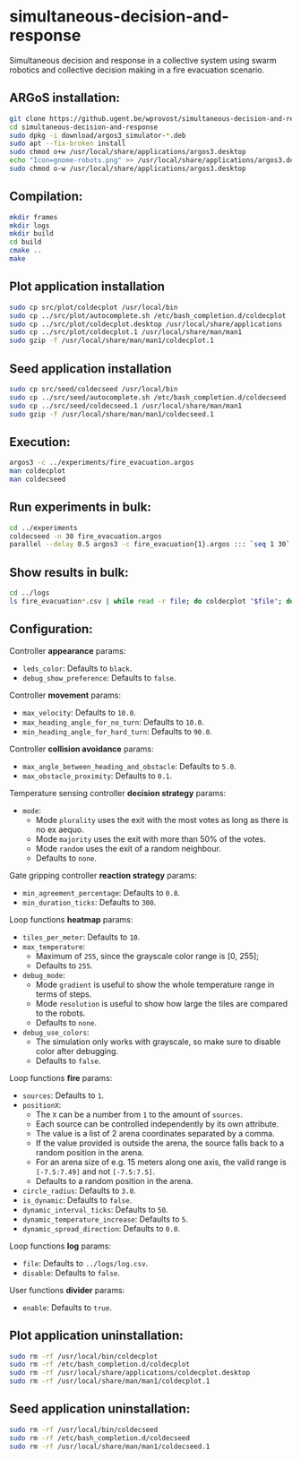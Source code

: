 # simultaneous-decision-and-response
Simultaneous decision and response in a collective system using swarm robotics and collective decision making in a fire evacuation scenario.

## ARGoS installation:
```bash
git clone https://github.ugent.be/wprovost/simultaneous-decision-and-response
cd simultaneous-decision-and-response
sudo dpkg -i download/argos3_simulator-*.deb
sudo apt --fix-broken install
sudo chmod o+w /usr/local/share/applications/argos3.desktop
echo "Icon=gnome-robots.png" >> /usr/local/share/applications/argos3.desktop
sudo chmod o-w /usr/local/share/applications/argos3.desktop
```

## Compilation:
```bash
mkdir frames
mkdir logs
mkdir build
cd build
cmake ..
make
```

## Plot application installation
```bash
sudo cp src/plot/coldecplot /usr/local/bin
sudo cp ../src/plot/autocomplete.sh /etc/bash_completion.d/coldecplot
sudo cp ../src/plot/coldecplot.desktop /usr/local/share/applications
sudo cp ../src/plot/coldecplot.1 /usr/local/share/man/man1
sudo gzip -f /usr/local/share/man/man1/coldecplot.1
```

## Seed application installation
```bash
sudo cp src/seed/coldecseed /usr/local/bin
sudo cp ../src/seed/autocomplete.sh /etc/bash_completion.d/coldecseed
sudo cp ../src/seed/coldecseed.1 /usr/local/share/man/man1
sudo gzip -f /usr/local/share/man/man1/coldecseed.1
```

## Execution:
```bash
argos3 -c ../experiments/fire_evacuation.argos
man coldecplot
man coldecseed
```

## Run experiments in bulk:
```bash
cd ../experiments
coldecseed -n 30 fire_evacuation.argos
parallel --delay 0.5 argos3 -c fire_evacuation{1}.argos ::: `seq 1 30`
```

## Show results in bulk:
```bash
cd ../logs
ls fire_evacuation*.csv | while read -r file; do coldecplot "$file"; done
```

## Configuration:
Controller **appearance** params:
* `leds_color`: Defaults to `black`.
* `debug_show_preference`: Defaults to `false`.

Controller **movement** params:
* `max_velocity`: Defaults to `10.0`.
* `max_heading_angle_for_no_turn`: Defaults to `10.0`.
* `min_heading_angle_for_hard_turn`: Defaults to `90.0`.

Controller **collision avoidance** params:
* `max_angle_between_heading_and_obstacle`: Defaults to `5.0`.
* `max_obstacle_proximity`: Defaults to `0.1`.

Temperature sensing controller **decision strategy** params:
* `mode`:
  * Mode `plurality` uses the exit with the most votes as long as there is no ex aequo.
  * Mode `majority` uses the exit with more than 50% of the votes.
  * Mode `random` uses the exit of a random neighbour.
  * Defaults to `none`.

Gate gripping controller **reaction strategy** params:
* `min_agreement_percentage`: Defaults to `0.8`.
* `min_duration_ticks`: Defaults to `300`.

Loop functions **heatmap** params:
* `tiles_per_meter`: Defaults to `10`.
* `max_temperature`:
  * Maximum of `255`, since the grayscale color range is [0, 255];
  * Defaults to `255`.
* `debug_mode`:
  * Mode `gradient` is useful to show the whole temperature range in terms of steps.
  * Mode `resolution` is useful to show how large the tiles are compared to the robots.
  * Defaults to `none`.
* `debug_use_colors`:
  * The simulation only works with grayscale, so make sure to disable color after debugging.
  * Defaults to `false`.

Loop functions **fire** params:
* `sources`: Defaults to `1`.
* `positionX`:
  * The `X` can be a number from `1` to the amount of `sources`.
  * Each source can be controlled independently by its own attribute.
  * The value is a list of 2 arena coordinates separated by a comma.
  * If the value provided is outside the arena, the source falls back to a random position in the arena.
  * For an arena size of e.g. 15 meters along one axis, the valid range is `[-7.5:7.49]` and not `[-7.5:7.5]`.
  * Defaults to a random position in the arena.
* `circle_radius`: Defaults to `3.0`.
* `is_dynamic`: Defaults to `false`.
* `dynamic_interval_ticks`: Defaults to `50`.
* `dynamic_temperature_increase`: Defaults to `5`.
* `dynamic_spread_direction`: Defaults to `0.0`.

Loop functions **log** params:
* `file`: Defaults to `../logs/log.csv`.
* `disable`: Defaults to `false`.

User functions **divider** params:
* `enable`: Defaults to `true`.

## Plot application uninstallation:
```bash
sudo rm -rf /usr/local/bin/coldecplot
sudo rm -rf /etc/bash_completion.d/coldecplot
sudo rm -rf /usr/local/share/applications/coldecplot.desktop
sudo rm -rf /usr/local/share/man/man1/coldecplot.1
```

## Seed application uninstallation:
```bash
sudo rm -rf /usr/local/bin/coldecseed
sudo rm -rf /etc/bash_completion.d/coldecseed
sudo rm -rf /usr/local/share/man/man1/coldecseed.1
```